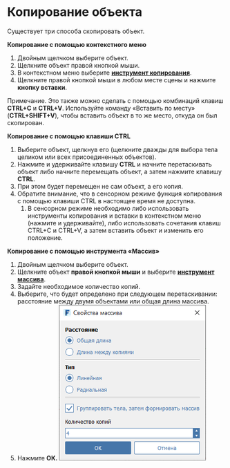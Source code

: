 # Копирование объекта

Существует три способа скопировать объект.

**Копирование с помощью контекстного меню**

1. Двойным щелчком выберите объект.
2. Щелкните объект правой кнопкой мыши.
3. В контекстном меню выберите [**инструмент копирования**](tilt-array-copy-and-paste.md).
4. Щелкните правой кнопкой мыши в любом месте сцены и нажмите **кнопку вставки**.

Примечание. Это также можно сделать с помощью комбинаций клавиш **CTRL+C** и **CTRL+V**. Используйте команду «Вставить по месту» (**CTRL+SHIFT+V**), чтобы вставить объект в то же место, откуда он был скопирован.

**Копирование с помощью клавиши CTRL**

1. Выберите объект, щелкнув его (щелкните дважды для выбора тела целиком или всех присоединенных объектов).
2. Нажмите и удерживайте клавишу **CTRL** и начните перетаскивать объект либо начните перемещать объект, а затем нажмите клавишу **CTRL**.
3. При этом будет перемещен не сам объект, а его копия.
4. Обратите внимание, что в сенсорном режиме функция копирования с помощью клавиши CTRL в настоящее время не доступна.
   1. В сенсорном режиме необходимо либо использовать инструменты копирования и вставки в контекстном меню (нажмите и удерживайте), либо использовать сочетания клавиш CTRL+C и CTRL+V, а затем вставить объект и изменить его положение.

**Копирование с помощью инструмента «Массив»**

1. Двойным щелчком выберите объект.
2. Щелкните объект **правой кнопкой мыши** и выберите [**инструмент массива**](tilt-array-copy-and-paste.md).
3. Задайте необходимое количество копий.
4. Выберите, что будет определено при следующем перетаскивании: расстояние между двумя объектами или общая длина массива.
5. Нажмите **ОК.**  ![](../.gitbook/assets/array_properties.png)

